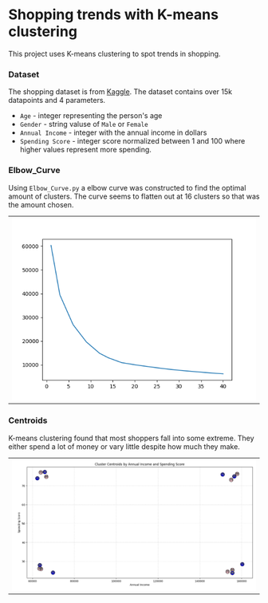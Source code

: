 # Shopping trends with K-means clustering
This project uses K-means clustering to spot trends in shopping.
### Dataset
The shopping dataset is from [Kaggle](https://www.kaggle.com/datasets/zubairmustafa/shopping-mall-customer-segmentation-data).
The dataset contains over 15k datapoints and 4 parameters.
- `Age` - integer representing the person's age
- `Gender` - string valuse of `Male` or `Female`
- `Annual Income` - integer with the annual income in dollars
- `Spending Score` - integer score normalized between 1 and 100 where higher values represent more spending.

### Elbow_Curve
Using `Elbow_Curve.py` a elbow curve was constructed to find the optimal amount of clusters. The curve seems to flatten out at 16 clusters so that was the amount chosen.
<table>
  <tr>
    <td><img src="Images/Elbow_Curve.png" width="100%"/></td>
  </tr>
</table>

### Centroids
K-means clustering found that most shoppers fall into some extreme. They either spend a lot of money or vary little despite how much they make. 
<table>
  <tr>
    <td><img src="Images/Cluster_Centroids.png" width="100%"/></td>
  </tr>
</table>
